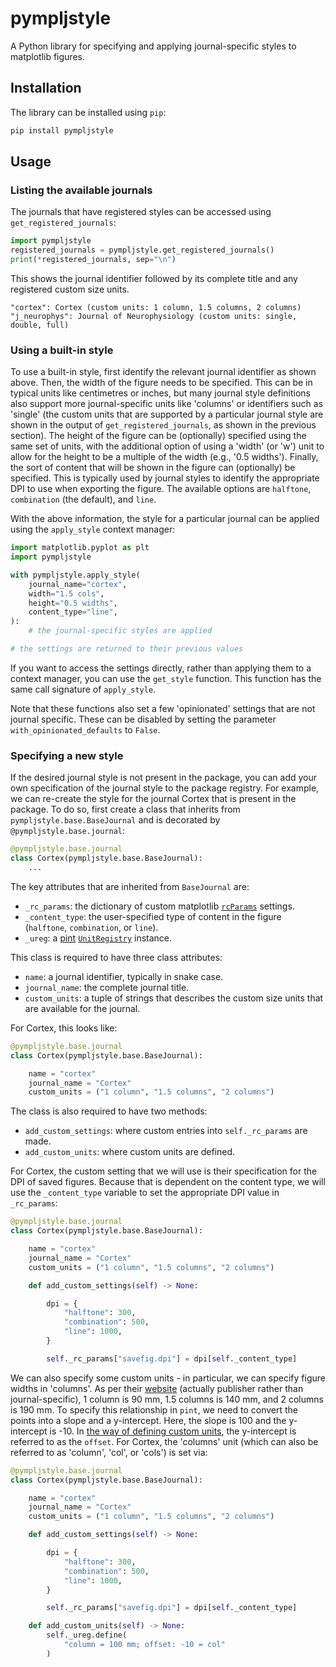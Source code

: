 # pympljstyle

A Python library for specifying and applying journal-specific styles to matplotlib figures.

## Installation

The library can be installed using `pip`:

```bash
pip install pympljstyle
```

## Usage

### Listing the available journals

The journals that have registered styles can be accessed using `get_registered_journals`:

```python
import pympljstyle
registered_journals = pympljstyle.get_registered_journals()
print(*registered_journals, sep="\n")
```

This shows the journal identifier followed by its complete title and any registered custom size units.

```output
"cortex": Cortex (custom units: 1 column, 1.5 columns, 2 columns)
"j_neurophys": Journal of Neurophysiology (custom units: single, double, full)
```

### Using a built-in style

To use a built-in style, first identify the relevant journal identifier as shown above.
Then, the width of the figure needs to be specified.
This can be in typical units like centimetres or inches, but many journal style definitions also support more journal-specific units like 'columns' or identifiers such as 'single' (the custom units that are supported by a particular journal style are shown in the output of `get_registered_journals`, as shown in the previous section).
The height of the figure can be (optionally) specified using the same set of units, with the additional option of using a 'width' (or 'w') unit to allow for the height to be a multiple of the width (e.g., '0.5 widths').
Finally, the sort of content that will be shown in the figure can (optionally) be specified.
This is typically used by journal styles to identify the appropriate DPI to use when exporting the figure.
The available options are `halftone`, `combination` (the default), and `line`.

With the above information, the style for a particular journal can be applied using the `apply_style` context manager:

```python
import matplotlib.pyplot as plt
import pympljstyle

with pympljstyle.apply_style(
    journal_name="cortex",
    width="1.5 cols",
    height="0.5 widths",
    content_type="line",
):
    # the journal-specific styles are applied

# the settings are returned to their previous values
```

If you want to access the settings directly, rather than applying them to a context manager, you can use the `get_style` function.
This function has the same call signature of `apply_style`.

Note that these functions also set a few 'opinionated' settings that are not journal specific.
These can be disabled by setting the parameter `with_opinionated_defaults` to `False`.

### Specifying a new style

If the desired journal style is not present in the package, you can add your own specification of the journal style to the package registry.
For example, we can re-create the style for the journal Cortex that is present in the package.
To do so, first create a class that inherits from `pympljstyle.base.BaseJournal` and is decorated by `@pympljstyle.base.journal`:

```python
@pympljstyle.base.journal
class Cortex(pympljstyle.base.BaseJournal):
    ...
```

The key attributes that are inherited from `BaseJournal` are:

* `_rc_params`: the dictionary of custom matplotlib [`rcParams`](https://matplotlib.org/stable/api/matplotlib_configuration_api.html#matplotlib.rcParams) settings.
* `_content_type`: the user-specified type of content in the figure (`halftone`, `combination`, or `line`).
* `_ureg`: a [pint](https://pint.readthedocs.io/en/stable/index.html) [`UnitRegistry`](https://pint.readthedocs.io/en/stable/api/base.html#pint.UnitRegistry) instance.

This class is required to have three class attributes:

* `name`: a journal identifier, typically in snake case.
* `journal_name`: the complete journal title.
* `custom_units`: a tuple of strings that describes the custom size units that are available for the journal.

For Cortex, this looks like:

```python
@pympljstyle.base.journal
class Cortex(pympljstyle.base.BaseJournal):

    name = "cortex"
    journal_name = "Cortex"
    custom_units = ("1 column", "1.5 columns", "2 columns")
```

The class is also required to have two methods:

* `add_custom_settings`: where custom entries into `self._rc_params` are made.
* `add_custom_units`: where custom units are defined.

For Cortex, the custom setting that we will use is their specification for the DPI of saved figures.
Because that is dependent on the content type, we will use the `_content_type` variable to set the appropriate DPI value in `_rc_params`:

```python
@pympljstyle.base.journal
class Cortex(pympljstyle.base.BaseJournal):

    name = "cortex"
    journal_name = "Cortex"
    custom_units = ("1 column", "1.5 columns", "2 columns")

    def add_custom_settings(self) -> None:

        dpi = {
            "halftone": 300,
            "combination": 500,
            "line": 1000,
        }

        self._rc_params["savefig.dpi"] = dpi[self._content_type]
```

We can also specify some custom units - in particular, we can specify figure widths in 'columns'.
As per their [website](https://www.elsevier.com/about/policies-and-standards/author/artwork-and-media-instructions/artwork-sizing#1-number-of-pixels) (actually publisher rather than journal-specific), 1 column is 90 mm, 1.5 columns is 140 mm, and 2 columns is 190 mm.
To specify this relationship in `pint`, we need to convert the points into a slope and a y-intercept.
Here, the slope is 100 and the y-intercept is -10.
In [the way of defining custom units](https://pint.readthedocs.io/en/stable/advanced/defining.html#programmatically), the y-intercept is referred to as the `offset`.
For Cortex, the 'columns' unit (which can also be referred to as 'column', 'col', or 'cols') is set via:

```python
@pympljstyle.base.journal
class Cortex(pympljstyle.base.BaseJournal):

    name = "cortex"
    journal_name = "Cortex"
    custom_units = ("1 column", "1.5 columns", "2 columns")

    def add_custom_settings(self) -> None:

        dpi = {
            "halftone": 300,
            "combination": 500,
            "line": 1000,
        }

        self._rc_params["savefig.dpi"] = dpi[self._content_type]

    def add_custom_units(self) -> None:
        self._ureg.define(
            "column = 100 mm; offset: -10 = col"
        )
```
